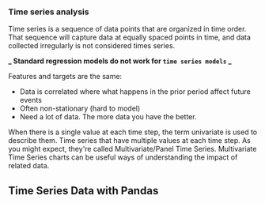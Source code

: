 ### Time series analysis

Time series is a sequence of data points that are organized in time order. That sequence will capture data at equally spaced points in time, and data collected irregularly is not considered times series.

**_ Standard regression models do not work for `time series models` _**

Features and targets are the same:

- Data is correlated where what happens in the prior period affect future events
- Often non-stationary (hard to model)
- Need a lot of data. The more data you have the better.

When there is a single value at each time step, the term univariate is used to describe them. Time series that have multiple values at each time step. As you might expect, they're called Multivariate/Panel Time Series. Multivariate Time Series charts can be useful ways of understanding the impact of related data.

## Time Series Data with Pandas
